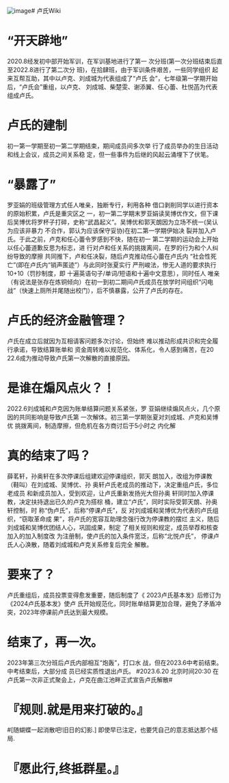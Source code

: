![image](https://github.com/lbsdmf/lushi/assets/96778118/89159315-b913-4a27-b327-ec38ae47f875)# 卢氏Wiki

# “开天辟地”
  2020.8经发初中部开始军训，在军训基地进行了第一
  次分班(第一次分班结束后直至2022.8进行了第二次分
	班)，在拾肆班，由于军训条件艰苦，一些同学组织
 起来互帮互助，其中以卢克、刘成城为代表组成了“卢氏
 会”，七年级第一学期开始后，“卢氏会”重组，以卢克、
 刘成城、柴楚雯、谢添翼、任心蕾、杜悦菡为代表组成卢氏。
# 卢氏的建制
  初一第一学期至初一第二学期结束，期间成员间多次举
  行了成员举办的生日活动和线上会议，成员之间关系稳
  定，但一些事件为后继的风起云涌埋下了伏笔。
# “暴露了”
  罗亚娟的班级管理方式任人唯亲，独断专行，利用各种
  借口剥削同学以进行资本的原始积累，卢氏是重灾区之
  一，初一第二学期末罗亚娟读吴博优作文，但下课后吴博优将罗杯子打碎，史称“武昌起义”。吴博优和郭天朗因为立场不统一(吴认为应该非暴力
  不合作，郭认为应该保守妥协)在初二第一学期伊始决
  裂并加入卢氏。于此之前，卢克和任心蕾令罗感到不快，随在初一
  第二学期的运动会上开始以任心蕾道歉反思为标志，进
  行对卢和任关系的挑拨离间，在罗的行为和个人纠纷导致的摩擦
  共同推下，卢和任决裂，随后卢克推动任心蕾在卢氏内
  “社会性死亡”(即在卢氏内“销声匿迹”）与此同时张夏实行
  严刑峻法，惨无人道的要求执行10+10（罚抄制度，即
  十遍英语句子/单词/短语和十遍中文意思），同时任人
  唯亲（有说法是张存在炼铜倾向）在初一到初二期间卢氏成员在放学时间组织“闪电战”（快速上厕所并尾随出校门），后不慎暴露，公开了卢氏的存在。
# 卢氏的经济金融管理？
  卢氏在成立后就因为互相请客问题多次讨论，但始终
  难以推动形成共识和完全履行承诺，导致结算账单和
  资金周转难以规范化、体系化，令人感到痛苦，在20
  22.6成为推动导致卢氏第一次解散的直接原因。
# 是谁在煽风点火？！
  2022.6刘成城和卢克因为账单结算问题关系紧张，罗
  亚娟继续煽风点火，几个原因的共同影响是导致卢氏第
  一次解体。初三第一学期张夏对刘成城、卢克和吴博优
  挑拨离间，制造摩擦，但危机在各方商讨后于5小时之
  内化解
# 真的结束了吗？
  薛茗轩，孙奥轩在多次停课后组建欢迎停课组织，郭天
  朗加入，改组为停课教（鞋叫）在刘成城、吴博优、孙
  奥轩卢氏老成员的推动下，决定重组卢氏，多位老成员
  和新成员加入，受到欢迎，让卢氏重新发扬光大但孙奥
  轩同时加入停课教，决定扶持退出已久的卢克为搭棕
  桶，建立“卢氏”，同时实际受郭天朗、孙奥轩控制，时
  称“伪卢氏”，后称“停课卢氏”，反
  对刘成城和吴博优为代表的卢氏组织，“窃取革命成
  果”，将卢氏的宽容互助理念强行改为停课教的摆烂
  主义，随后刘成城和吴博优团结人心，巩固成果，制定
  了相关规则和规定，成员举荐和核查加入的加入制度改
  为注册制，使卢氏的加入条件宽泛，后称“北悦卢氏”，
  停课卢氏人心涣散，随着刘成城和卢克关系修复后完全
  解散。
# 要来了？
  卢氏重组后，成员投票变得愈发重要，随后制度了《
  2023卢氏基本发》后修订为《2024卢氏基本发》使卢
  氏开始规范化，同时账单结算更加合理，避免了矛盾冲
  突，2023年停课前卢氏达到最大规模。

# 结束了，再一次。
  2023年第三次分班后卢氏内部相互“炮轰”，打口水
  战，但在2023.6中考前结束。中考结束后，大部分成
  员已经实质性退出卢氏。
#2023.6.20 北京时间20:30 在卢氏第一次非正式聚会上，卢克在曲江池畔正式宣告卢氏解散#



  # 『规则.就是用来打破的。』
  #[随蝴蝶一起消散吧!旧日的幻影.]
即使早已注定，也要凭自己的意志抵达那个结局.
# 『愿此行,终抵群星。』
  


  


  
  
  
